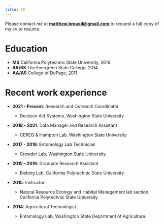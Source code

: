 ```yaml
---
title: CV
---
```



Please contact me at **matthew.brousil@gmail.com** to request a full copy of my cv or resume.


Education
======
* **MS** California Polytechnic State University, 2016
* **BA/BS** The Evergreen State College, 2014
* **AA/AS** College of DuPage, 2011

Recent work experience
======
* **2021 - Present**: Research and Outreach Coordinator
  * Decision Aid Systems, Washington State University

* **2018 - 2021**: Data Manager and Research Assistant
  * CEREO & Hampton Lab, Washington State University

* **2017 - 2018**: Entomology Lab Technician
  * Crowder Lab, Washington State University

* **2015 - 2016**: Graduate Research Assistant
  * Bisbing Lab, California Polytechnic State University

* **2015**: Instructor
  * Natural Resource Ecology and Habitat Management lab section, California Polytechnic State University

* **2014**: Agricultural Technologist
  * Entomology Lab, Washington State Department of Agriculture.
